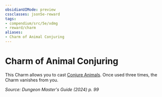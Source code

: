 ```yaml
---
obsidianUIMode: preview
cssclasses: json5e-reward
tags:
- compendium/src/5e/xdmg
- reward/charm
aliases:
- Charm of Animal Conjuring
---
```

# Charm of Animal Conjuring

This Charm allows you to cast [Conjure Animals](/3-Mechanics/CLI/spells/conjure-animals-xphb.md). Once used three times, the Charm vanishes from you.

*Source: Dungeon Master's Guide (2024) p. 99*